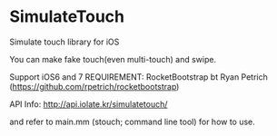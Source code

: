 SimulateTouch
=============

Simulate touch library for iOS

You can make fake touch(even multi-touch) and swipe.

Support iOS6 and 7
REQUIREMENT: RocketBootstrap bt Ryan Petrich (https://github.com/rpetrich/rocketbootstrap)

API Info: http://api.iolate.kr/simulatetouch/

and refer to main.mm (stouch; command line tool) for how to use.

